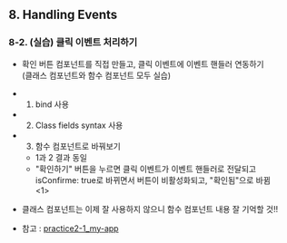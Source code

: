## 8. Handling Events
### 8-2. (실습) 클릭 이벤트 처리하기   
- 확인 버튼 컴포넌트를 직접 만들고, 클릭 이벤트에 이벤트 핸들러 연동하기   
  (클래스 컴포넌트와 함수 컴포넌트 모두 실습)   
- 1. bind 사용   
- 2. Class fields syntax 사용   
- 3. 함수 컴포넌트로 바꿔보기   
  *  1과 2 결과 동일   
  * "확인하기" 버튼을 누르면 클릭 이벤트가 이벤트 핸들러로 전달되고   
    isConfirme: true로 바뀌면서 버튼이 비활성화되고, "확인됨"으로 바뀜   
    <1>

- 클래스 컴포넌트는 이제 잘 사용하지 않으니 함수 컴포넌트 내용 잘 기억할 것!!   
- 참고 : [practice2-1_my-app](https://github.com/Son-Sumin/react-notes/tree/main/React%20JS/%EC%86%8C%ED%94%8C/practice)   
<br>
